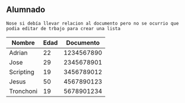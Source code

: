 ## Alumnado

    Nose si debía llevar relacion al documento pero no se ocurrio que podia editar de trbajo para crear una lista

| Nombre    | Edad | Documento     |
| --------- | ---- | ------------- |
| Adrian    | 22   | 1234567890    |
| Jose     | 29   | 2345678901    |
| Scripting    | 19   | 3456789012    |
| Jesus       | 50   | 4567890123    |
| Tronchoni     | 19   | 5678901234    |
